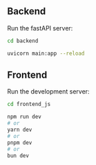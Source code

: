 ## Backend

Run the fastAPI server:

```bash
cd backend
```

```bash
uvicorn main:app --reload
```

## Frontend

Run the development server:

```bash
cd frontend_js
```

```bash
npm run dev
# or
yarn dev
# or
pnpm dev
# or
bun dev
```
